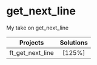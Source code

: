 # get_next_line
My take on get_next_line

| Projects      | Solutions  |
| :--------------:| :----------:|
| ft_get_next_line| [125%]|
